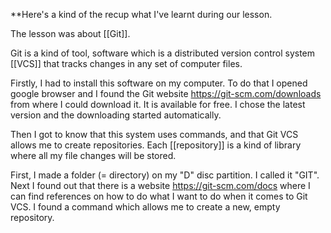 **Here's a kind of the recup what I've learnt during our lesson.

The lesson was about [[Git]].

Git is a kind of tool, software which is a distributed version control system [[VCS]] that tracks changes in any set of computer files.

Firstly, I had to install this software on my computer. To do that I opened google browser and I found the Git website https://git-scm.com/downloads from where I could download it. It is available for free. I chose the latest version and the downloading started automatically.

Then I got to know that this system uses commands, and that Git VCS allows me to create repositories. Each [[repository]] is a kind of library where all my file changes will be stored. 

First, I made a folder (= directory) on my "D" disc partition. I called it "GIT". Next I found out that there is a website https://git-scm.com/docs where I can find references on how to do what I want to do when it comes to Git VCS. I found a command which allows me to create a new, empty repository.